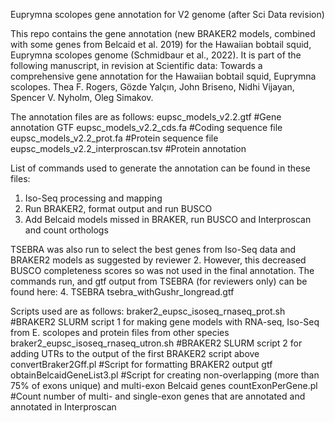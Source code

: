Euprymna scolopes gene annotation for V2 genome (after Sci Data revision)

This repo contains the gene annotation (new BRAKER2 models, combined with some genes from Belcaid et al. 2019) for the Hawaiian bobtail squid, Euprymna scolopes genome (Schmidbaur et al., 2022). It is part of the following manuscript, in revision at Scientific data: Towards a comprehensive gene annotation for the Hawaiian bobtail squid, Euprymna scolopes. Thea F. Rogers, Gözde Yalçın, John Briseno, Nidhi Vijayan, Spencer V. Nyholm, Oleg Simakov.

The annotation files are as follows:
eupsc_models_v2.2.gtf #Gene annotation GTF
eupsc_models_v2.2_cds.fa #Coding sequence file
eupsc_models_v2.2_prot.fa #Protein sequence file
eupsc_models_v2.2_interproscan.tsv #Protein annotation

List of commands used to generate the annotation can be found in these files:
1. Iso-Seq processing and mapping
2. Run BRAKER2, format output and run BUSCO
3. Add Belcaid models missed in BRAKER, run BUSCO and Interproscan and count orthologs

TSEBRA was also run to select the best genes from Iso-Seq data and BRAKER2 models as suggested by reviewer 2. However, this decreased BUSCO completeness scores so was not used in the final annotation. The commands run, and gtf output from TSEBRA (for reviewers only) can be found here:
4. TSEBRA
tsebra_withGushr_longread.gtf

Scripts used are as follows:
braker2_eupsc_isoseq_rnaseq_prot.sh #BRAKER2 SLURM script 1 for making gene models with RNA-seq, Iso-Seq from  E. scolopes and protein files from other species
braker2_eupsc_isoseq_rnaseq_utron.sh #BRAKER2 SLURM script 2 for adding UTRs to the output of the first BRAKER2 script above
convertBraker2Gff.pl #Script for formatting BRAKER2 output gtf
obtainBelcaidGeneList3.pl #Script for creating non-overlapping (more than 75% of exons unique) and multi-exon Belcaid genes
countExonPerGene.pl #Count number of multi- and single-exon genes that are annotated and annotated in Interproscan





